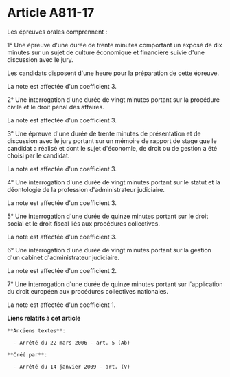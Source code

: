 # Article A811-17

Les épreuves orales comprennent :

1° Une épreuve d'une durée de trente minutes comportant un exposé de dix minutes sur un sujet de culture économique et
financière suivie d'une discussion avec le jury.

Les candidats disposent d'une heure pour la préparation de cette épreuve.

La note est affectée d'un coefficient 3.

2° Une interrogation d'une durée de vingt minutes portant sur la procédure civile et le droit pénal des affaires.

La note est affectée d'un coefficient 3.

3° Une épreuve d'une durée de trente minutes de présentation et de discussion avec le jury portant sur un mémoire de rapport
de stage que le candidat a réalisé et dont le sujet d'économie, de droit ou de gestion a été choisi par le candidat.

La note est affectée d'un coefficient 3.

4° Une interrogation d'une durée de vingt minutes portant sur le statut et la déontologie de la profession d'administrateur
judiciaire.

La note est affectée d'un coefficient 3.

5° Une interrogation d'une durée de quinze minutes portant sur le droit social et le droit fiscal liés aux procédures
collectives.

La note est affectée d'un coefficient 3.

6° Une interrogation d'une durée de vingt minutes portant sur la gestion d'un cabinet d'administrateur judiciaire.

La note est affectée d'un coefficient 2.

7° Une interrogation d'une durée de quinze minutes portant sur l'application du droit européen aux procédures collectives
nationales.

La note est affectée d'un coefficient 1.

**Liens relatifs à cet article**

	**Anciens textes**:

	  - Arrêté du 22 mars 2006 - art. 5 (Ab)

	**Créé par**:

	  - Arrêté du 14 janvier 2009 - art. (V)
